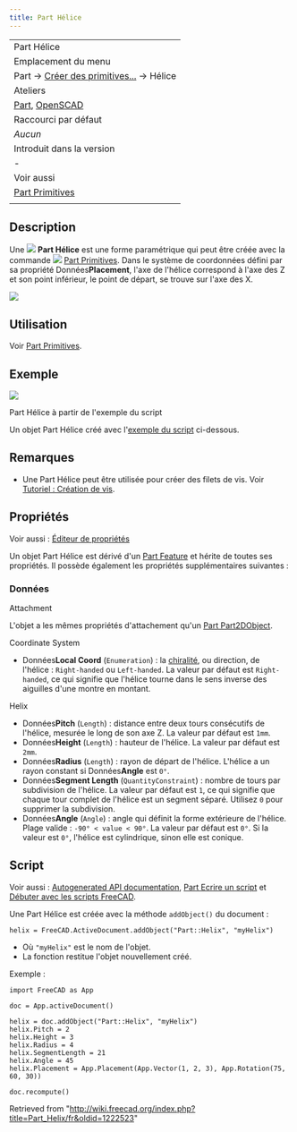 ```yaml
---
title: Part Hélice
---
```

|  |
| --- |
| Part Hélice |
| Emplacement du menu |
| Part → [Créer des primitives...](/Part_Primitives/fr "Part Primitives/fr") → Hélice |
| Ateliers |
| [Part](/Part_Workbench/fr "Part Workbench/fr"), [OpenSCAD](/OpenSCAD_Workbench/fr "OpenSCAD Workbench/fr") |
| Raccourci par défaut |
| *Aucun* |
| Introduit dans la version |
| - |
| Voir aussi |
| [Part Primitives](/Part_Primitives/fr "Part Primitives/fr") |
|  |

## Description

Une ![](/images/Part_Helix.svg) **Part Hélice** est une forme paramétrique qui peut être créée avec la commande ![](/images/Part_Primitives.svg) [Part Primitives](/Part_Primitives/fr "Part Primitives/fr"). Dans le système de coordonnées défini par sa propriété Données**Placement**, l'axe de l'hélice correspond à l'axe des Z et son point inférieur, le point de départ, se trouve sur l'axe des X.

![](/images/Part_Helix_Example.png)

## Utilisation

Voir [Part Primitives](/Part_Primitives/fr#Utilisation "Part Primitives/fr").

## Exemple

![](/images/Part_Helix_Scripting_Example.png)

Part Hélice à partir de l'exemple du script

Un objet Part Hélice créé avec l'[exemple du script](#Script) ci-dessous.

## Remarques

* Une Part Hélice peut être utilisée pour créer des filets de vis. Voir [Tutoriel : Création de vis](/Thread_for_Screw_Tutorial/fr "Thread for Screw Tutorial/fr").

## Propriétés

Voir aussi : [Éditeur de propriétés](/Property_editor/fr "Property editor/fr")

Un objet Part Hélice est dérivé d'un [Part Feature](/Part_Feature/fr "Part Feature/fr") et hérite de toutes ses propriétés. Il possède également les propriétés supplémentaires suivantes :

### Données

Attachment

L'objet a les mêmes propriétés d'attachement qu'un [Part Part2DObject](/Part_Part2DObject/fr#Donn.C3.A9es "Part Part2DObject/fr").

Coordinate System

* Données**Local Coord** (`Enumeration`) : la [chiralité](https://fr.wikipedia.org/wiki/Chiralit%C3%A9), ou direction, de l'hélice : `Right-handed` ou `Left-handed`. La valeur par défaut est `Right-handed`, ce qui signifie que l'hélice tourne dans le sens inverse des aiguilles d'une montre en montant.

Helix

* Données**Pitch** (`Length`) : distance entre deux tours consécutifs de l'hélice, mesurée le long de son axe Z. La valeur par défaut est `1mm`.
* Données**Height** (`Length`) : hauteur de l'hélice. La valeur par défaut est `2mm`.
* Données**Radius** (`Length`) : rayon de départ de l'hélice. L'hélice a un rayon constant si Données**Angle** est `0°`.
* Données**Segment Length** (`QuantityConstraint`) : nombre de tours par subdivision de l'hélice. La valeur par défaut est `1`, ce qui signifie que chaque tour complet de l'hélice est un segment séparé. Utilisez `0` pour supprimer la subdivision.
* Données**Angle** (`Angle`) : angle qui définit la forme extérieure de l'hélice. Plage valide : `-90° < value < 90°`. La valeur par défaut est `0°`. Si la valeur est `0°`, l'hélice est cylindrique, sinon elle est conique.

## Script

Voir aussi : [Autogenerated API documentation](https://freecad.github.io/SourceDoc/), [Part Ecrire un script](/Part_scripting/fr "Part scripting/fr") et [Débuter avec les scripts FreeCAD](/FreeCAD_Scripting_Basics/fr "FreeCAD Scripting Basics/fr").

Une Part Hélice est créée avec la méthode `addObject()` du document :

```
helix = FreeCAD.ActiveDocument.addObject("Part::Helix", "myHelix")

```

* Où `"myHelix"` est le nom de l'objet.
* La fonction restitue l'objet nouvellement créé.

Exemple :

```
import FreeCAD as App

doc = App.activeDocument()

helix = doc.addObject("Part::Helix", "myHelix")
helix.Pitch = 2
helix.Height = 3
helix.Radius = 4
helix.SegmentLength = 21
helix.Angle = 45
helix.Placement = App.Placement(App.Vector(1, 2, 3), App.Rotation(75, 60, 30))

doc.recompute()

```

Retrieved from "<http://wiki.freecad.org/index.php?title=Part_Helix/fr&oldid=1222523>"